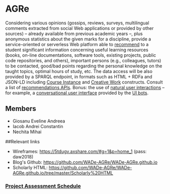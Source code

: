 # AGRe

Considering various opinions (gossips, reviews, surveys, multilingual comments extracted from social Web applications or provided by other sources) – already available from previous academic years –, plus anonymous statistics about the given marks for a discipline, provide a service-oriented or serverless Web platform able to [recommend](https://github.com/YuyangZhangFTD/awesome-RecSys-papers) to a student significant information concerning useful learning resources (books, on-line documentations, software tools, existing projects, public code repositories, and others), important persons (e.g., colleagues, tutors) to be contacted, good/bad points regarding the personal knowledge on the taught topics, optimal hours of study, etc. The data access will be also provided by a SPARQL endpoint, in formats such as HTML + RDFa and JSON-LD including [Course Instance](http://schema.org/CourseInstance) and [Creative Work](http://schema.org/CreativeWork) constructs. Consult a list of [recommendations APIs](https://www.programmableweb.com/category/recommendations/apis?category=20358). Bonus: the use of [natural user interactions](https://profs.info.uaic.ro/~busaco/teach/courses/hci/hci-film.html#week13) – for example, a [conversational user interface](http://designforhumanity.danieleckler.com/) provided by the [UI bots](https://thereisabotforthat.com/).

## Members
* Giosanu Eveline Andreea
* Iacob Andrei Constantin
* Nechita Mihai

##Relevant links
* Wireframes: https://5tdugv.axshare.com/#g=1&p=home_1 (pass: daw2018)
* Blog's Github: https://github.com/WADe-AGRe/WADe-AGRe.github.io
* Scholarly HTML: https://github.com/WADe-AGRe/WADe-AGRe.github.io/tree/master/Scholarly%20HTML

### [Project Assessment Schedule](https://docs.google.com/spreadsheets/d/e/2PACX-1vQHgiJNF_FtGmju3rGs_KyubOJkiGRJeeNP_QfC2FKFSFMUaFI2N-1D2vQK4DmmWDf0MmbuULiOTpXL/pubhtml?gid=2133185353&single=true) 

